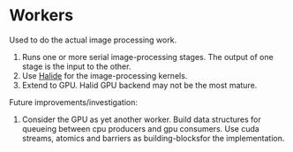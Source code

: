 Workers
=======

Used to do the actual image processing work.

1.  Runs one or more serial image-processing stages. The output of one stage is the input to the other.
2.  Use [Halide](https://github.com/halide/Halide) for the image-processing kernels.
3.  Extend to GPU. Halid GPU backend may not be the most mature.

Future improvements/investigation:

1.  Consider the GPU as yet another worker. Build data structures for queueing between cpu producers and gpu consumers. Use cuda streams, atomics and barriers as building-blocksfor the implementation.